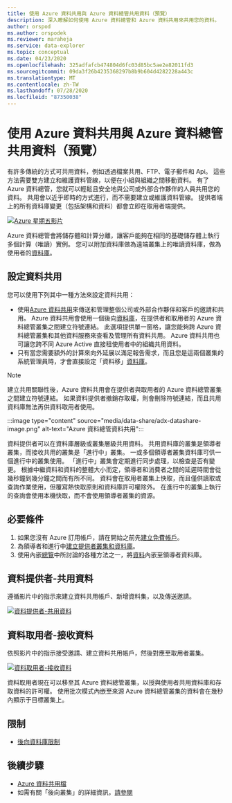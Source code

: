 ```yaml
---
title: 使用 Azure 資料共用與 Azure 資料總管共用資料（預覽）
description: 深入瞭解如何使用 Azure 資料總管和 Azure 資料共用來共用您的資料。
author: orspod
ms.author: orspodek
ms.reviewer: maraheja
ms.service: data-explorer
ms.topic: conceptual
ms.date: 04/23/2020
ms.openlocfilehash: 325adfafcb474804d6fc03d85bc5ae2e82011fd3
ms.sourcegitcommit: 09da3f26b4235368297b8b9b604d4282228a443c
ms.translationtype: MT
ms.contentlocale: zh-TW
ms.lasthandoff: 07/28/2020
ms.locfileid: "87350038"
---
```

# <a name="use-azure-data-share-to-share-data-with-azure-data-explorer-preview"></a>使用 Azure 資料共用與 Azure 資料總管共用資料（預覽）

有許多傳統的方式可共用資料，例如透過檔案共用、FTP、電子郵件和 Api。 這些方法需要雙方建立和維護資料管線，以便在小組與組織之間移動資料。 有了 Azure 資料總管，您就可以輕鬆且安全地與公司或外部合作夥伴的人員共用您的資料。 共用會以近乎即時的方式進行，而不需要建立或維護資料管線。 提供者端上的所有資料庫變更（包括架構和資料）都會立即在取用者端提供。

[![Azure 星期五影片](https://img.youtube.com/vi/Q3MJv90PegE/0.jpg)](https://www.youtube.com/watch?v=Q3MJv90PegE?&autoplay=1)

Azure 資料總管會將儲存體和計算分離，讓客戶能夠在相同的基礎儲存體上執行多個計算（唯讀）實例。 您可以附加資料庫做為遠端叢集上的唯讀資料庫，做為使用者的[資料庫](follower.md)。

## <a name="configure-data-sharing"></a>設定資料共用 

您可以使用下列其中一種方法來設定資料共用：

* 使用[Azure 資料共用](/azure/data-share/)來傳送和管理整個公司或外部合作夥伴和客戶的邀請和共用。 Azure 資料共用會使用一個後向[資料庫](follower.md)，在提供者和取用者的 Azure 資料總管叢集之間建立符號連結。 此選項提供單一窗格，讓您能夠跨 Azure 資料總管叢集和其他資料服務來查看及管理所有資料共用。 Azure 資料共用也可讓您跨不同 Azure Active 直接租使用者中的組織共用資料。
* 只有當您需要額外的計算來向外延展以滿足報告需求，而且您是這兩個叢集的系統管理員時，才會直接設定「資料移」[資料庫](follower.md)。

> [!Note] 
> 建立共用關聯性後，Azure 資料共用會在提供者與取用者的 Azure 資料總管叢集之間建立符號連結。 如果資料提供者撤銷存取權，則會刪除符號連結，而且共用資料庫無法再供資料取用者使用。

:::image type="content" source="media/data-share/adx-datashare-image.png" alt-text="Azure 資料總管資料共用":::

資料提供者可以在資料庫層級或叢集層級共用資料。 共用資料庫的叢集是領導者叢集，而接收共用的叢集是「進行中」叢集。 一或多個領導者叢集資料庫可供一個進行中的叢集使用。 「進行中」叢集會定期進行同步處理，以檢查是否有變更。 根據中繼資料和資料的整體大小而定，領導者和消費者之間的延遲時間會從幾秒鐘到幾分鐘之間而有所不同。 資料會在取用者叢集上快取，而且僅供讀取或查詢作業使用，但覆寫熱快取原則和資料庫許可權除外。 在進行中的叢集上執行的查詢會使用本機快取，而不會使用領導者叢集的資源。

## <a name="prerequisites"></a>必要條件

1. 如果您沒有 Azure 訂用帳戶，請在開始之前先[建立免費帳戶](https://azure.microsoft.com/free/)。
1. 為領導者和進行中[建立提供者叢集和資料庫](create-cluster-database-portal.md)。
1. 使用內嵌[總覽](ingest-data-overview.md)中所討論的各種方法之一，將[資料](ingest-sample-data.md)內嵌至領導者資料庫。

## <a name="data-provider---share-data"></a>資料提供者-共用資料

遵循影片中的指示來建立資料共用帳戶、新增資料集，以及傳送邀請。

[![資料提供者-共用資料](https://img.youtube.com/vi/QmsTnr90_5o/0.jpg)](https://youtu.be/QmsTnr90_5o?&autoplay=1)

## <a name="data-consumer---receive-data"></a>資料取用者-接收資料

依照影片中的指示接受邀請、建立資料共用帳戶，然後對應至取用者叢集。

[![資料取用者-接收資料](https://img.youtube.com/vi/vBq6iFaCpdA/0.jpg)](https://youtu.be/vBq6iFaCpdA?&autoplay=1)

資料取用者現在可以移至其 Azure 資料總管叢集，以授與使用者共用資料庫和存取資料的許可權。 使用批次模式內嵌至來源 Azure 資料總管叢集的資料會在幾秒內顯示于目標叢集上。

## <a name="limitations"></a>限制

* [後向資料庫限制](follower.md#limitations)

## <a name="next-steps"></a>後續步驟

* [Azure 資料共用檔](/azure/data-share/)
* 如需有關「後向叢集」的詳細資訊，[請參閱](follower.md)
